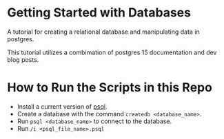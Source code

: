 # Getting Started with Databases

A tutorial for creating a relational database and manipulating data in postgres.

This tutorial utilizes a combimation of postgres 15 documentation and dev blog posts.

# How to Run the Scripts in this Repo

- Install a current version of [psql](https://www.postgresql.org/download/).
- Create a database with the command `createdb <database_name>`.
- Run `psql <database_name>` to connect to the database.
- Run `/i <psql_file_name>.psql`